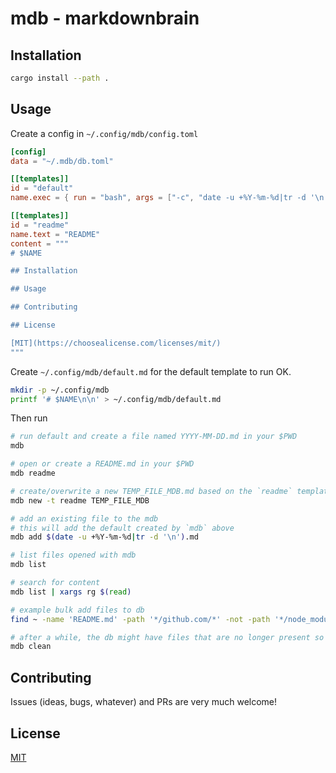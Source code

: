 # mdb - markdownbrain

## Installation

```bash
cargo install --path .
```

## Usage

Create a config in `~/.config/mdb/config.toml`

```toml
[config]
data = "~/.mdb/db.toml"

[[templates]]
id = "default"
name.exec = { run = "bash", args = ["-c", "date -u +%Y-%m-%d|tr -d '\n'"] }

[[templates]]
id = "readme"
name.text = "README"
content = """
# $NAME

## Installation

## Usage

## Contributing

## License

[MIT](https://choosealicense.com/licenses/mit/)
"""
```

Create `~/.config/mdb/default.md` for the default template to run OK.

```bash
mkdir -p ~/.config/mdb
printf '# $NAME\n\n' > ~/.config/mdb/default.md
```

Then run 

```bash
# run default and create a file named YYYY-MM-DD.md in your $PWD
mdb

# open or create a README.md in your $PWD
mdb readme

# create/overwrite a new TEMP_FILE_MDB.md based on the `readme` template in you $PWD
mdb new -t readme TEMP_FILE_MDB

# add an existing file to the mdb
# this will add the default created by `mdb` above
mdb add $(date -u +%Y-%m-%d|tr -d '\n').md

# list files opened with mdb
mdb list

# search for content
mdb list | xargs rg $(read)

# example bulk add files to db
find ~ -name 'README.md' -path '*/github.com/*' -not -path '*/node_modules/*' | xargs -I {} mdb add -- "{}"

# after a while, the db might have files that are no longer present so clean it up
mdb clean
```

## Contributing

Issues (ideas, bugs, whatever) and PRs are very much welcome!


## License

[MIT](https://choosealicense.com/licenses/mit/)
